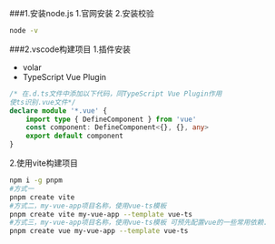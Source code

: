 <!--
 * @Author: guanjiajun www.guanjiajun@ewake.com
 * @Date: 2023-03-02 14:11:51
 * @LastEditors: guanjiajun www.guanjiajun@ewake.com
 * @LastEditTime: 2023-03-07 19:13:24
 * @FilePath: \studys\前端\vue3\vue,vite,ts项目搭建.md
 * @Description: 这是默认设置,请设置`customMade`, 打开koroFileHeader查看配置 进行设置: https://github.com/OBKoro1/koro1FileHeader/wiki/%E9%85%8D%E7%BD%AE
-->
###1.安装node.js
1.官网安装
2.安装校验
```bash
node -v

```
###2.vscode构建项目
1.插件安装
- volar
- TypeScript Vue Plugin
```typescript
/* 在.d.ts文件中添加以下代码，同TypeScript Vue Plugin作用 
使ts识别.vue文件*/
declare module '*.vue' {
    import type { DefineComponent } from 'vue'
    const component: DefineComponent<{}, {}, any>
    export default component
}
```
2.使用vite构建项目
```bash
npm i -g pnpm
#方式一
pnpm create vite
#方式二，my-vue-app项目名称，使用vue-ts模板
pnpm create vite my-vue-app --template vue-ts
#方式三，my-vue-app项目名称，使用vue-ts模板 可预先配置vue的一些常用依赖.
pnpm create vue my-vue-app --template vue-ts

```
